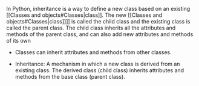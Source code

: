 In Python, inheritance is a way to define a new class based on an existing [[Classes and objects#Classes|class]]. The new [[Classes and objects#Classes|class]]]] is called the child class and the existing class is called the parent class. The child class inherits all the attributes and methods of the parent class, and can also add new attributes and methods of its own

- Classes can inherit attributes and methods from other classes.

- Inheritance: A mechanism in which a new class is derived from an existing class. The derived class (child class) inherits attributes and methods from the base class (parent class).

